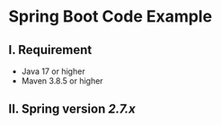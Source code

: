 # Spring Boot Code Example

## I. Requirement
- Java 17 or higher
- Maven 3.8.5 or higher

## II. Spring version *2.7.x*